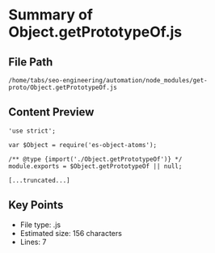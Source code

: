 # Summary of Object.getPrototypeOf.js
  
## File Path
`/home/tabs/seo-engineering/automation/node_modules/get-proto/Object.getPrototypeOf.js`

## Content Preview
```
'use strict';

var $Object = require('es-object-atoms');

/** @type {import('./Object.getPrototypeOf')} */
module.exports = $Object.getPrototypeOf || null;

[...truncated...]
```

## Key Points
- File type: .js
- Estimated size: 156 characters
- Lines: 7
